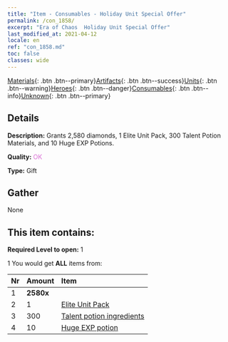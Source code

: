 ```yaml
---
title: "Item - Consumables - Holiday Unit Special Offer"
permalink: /con_1858/
excerpt: "Era of Chaos  Holiday Unit Special Offer"
last_modified_at: 2021-04-12
locale: en
ref: "con_1858.md"
toc: false
classes: wide
---
```

 [Materials](/){: .btn .btn--primary}[Artifacts](/Artifacts/){: .btn .btn--success}[Units](/Units/){: .btn .btn--warning}[Heroes](/Heroes/){: .btn .btn--danger}[Consumables](/Consumables/){: .btn .btn--info}[Unknown](/Unknown/){: .btn .btn--primary}

## Details
 **Description:** Grants 2,580 diamonds, 1 Elite Unit Pack, 300 Talent Potion Materials, and 10 Huge EXP Potions.

 **Quality:** <span style="color: #DA70D6">OK</span>

 **Type:** Gift

## Gather

  None

## This item contains:

 **Required Level to open:** 1

 1 You would get **ALL** items  from:

  | Nr | Amount |     Item    |
  |:---|:-------|:------------|
  | 1 |  **2580x** | <i class="fas fa-gem"/> |  | 
  | 2 | 1 | [Elite Unit Pack](/Items/con_1833/) | 
  | 3 | 300 | [Talent potion ingredients](/Items/con_1120/) | 
  | 4 | 10 | [Huge EXP potion](/Items/con_703/) | 
